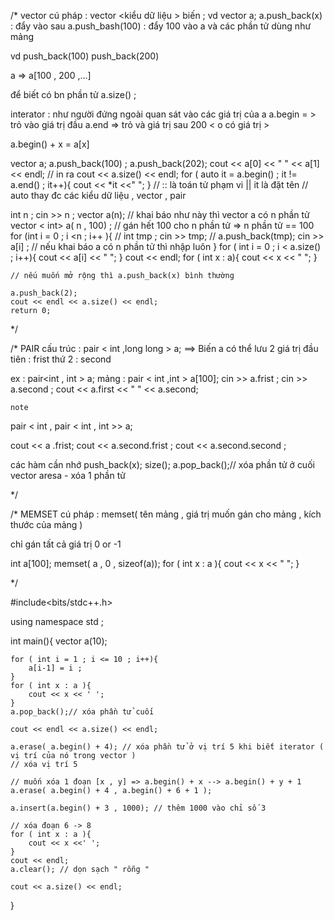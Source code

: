 /*     vector
cú pháp : vector <kiểu dữ liệu > biến ;
vd vector<int> a;
a.push_back(x) : đẩy vào sau 
a.push_bash(100) : đẩy 100 vào  a 
và các phần tử dùng như mảng 

vd push_back(100)
push_back(200)

a => a[100 , 200 ,...]

để biết có bn phần tử a.size() ;

interator : như người đứng ngoài quan sát vào các giá trị của a
a.begin = > trỏ vào giá trị đầu 
a.end => trỏ và giá trị sau 200 < o có giá trị > 

a.begin() + x = a[x] 

 vector<int> a;
    a.push_back(100) ;
    a.push_back(202);
    cout << a[0] << " " << a[1] << endl; // in ra 
    cout << a.size() << endl;
    for ( auto it = a.begin() ; it != a.end() ; it++){
        cout << *it <<" ";
    } 
    // :: là toán tử phạm vi || it là đặt tên 
    // auto thay đc các kiểu dữ liệu , vector , pair 
    
    
    
int n ; cin >> n ;
    vector<int > a(n); // khai báo như này thì vector a có n phần tử 
    vector < int> a( n , 100) ; // gán hết 100 cho n phần tử => n phần tử == 100 
    for (int i = 0 ; i <n ; i++ ){
        // int tmp ; cin >> tmp;
        // a.push_back(tmp);
        cin >> a[i] ; // nếu khai báo a có n phần tử thì nhập luôn 
    }
    for ( int i = 0 ; i < a.size() ; i++){
        cout << a[i] << " ";
    }
    cout << endl;
    for ( int x : a){
        cout << x << " ";
    }
    
    // nếu muốn mở rộng thì a.push_back(x) bình thường 
    
    a.push_back(2);
    cout << endl << a.size() << endl;
    return 0;
*/



/*    PAIR 
cấu trúc : pair < int ,long long > a;
==> Biến a có thể lưu 2 giá trị 
đầu tiên : frist 
thứ 2 : second 

ex : pair<int , int > a;
mảng : pair < int ,int > a[100];
    cin >> a.frist ;
    cin >> a.second ;
    cout << a.first << " " << a.second;

    note 
    
pair < int , pair < int , int >> a;

cout << a .frist;
cout << a.second.frist ;
cout << a.second.second ;


các hàm cần nhớ
push_back(x);
size();
a.pop_back();// xóa phần tử ở cuối vector
aresa - xóa 1 phần tử 

*/


/* MEMSET 
cú pháp : memset( tên mảng , giá trị muốn gán cho mảng , kích thước của mảng )

chỉ gán tất cả giá trị 0 or -1 

int a[100];
    memset( a , 0 , sizeof(a));
    for ( int x : a ){
        cout << x << " ";
    }
    
    
*/



#include<bits/stdc++.h>

using namespace std ;

int main(){
    vector<int> a(10);
    
    for ( int i = 1 ; i <= 10 ; i++){
        a[i-1] = i ;
    }
    for ( int x : a ){
        cout << x << ' ';
    }
    a.pop_back();// xóa phần tử cuối 
    
    cout << endl << a.size() << endl;
    
    a.erase( a.begin() + 4); // xóa phần tử ở vị trí 5 khi biết iterator ( vị trí của nó trong vector ) 
    // xóa vị trí 5 
    
    // muốn xóa 1 đoạn [x , y] => a.begin() + x --> a.begin() + y + 1 
    a.erase( a.begin() + 4 , a.begin() + 6 + 1 );
    
    a.insert(a.begin() + 3 , 1000); // thêm 1000 vào chỉ số 3 

    // xóa đoạn 6 -> 8 
    for ( int x : a ){
        cout << x <<' ';
    }
    cout << endl;
    a.clear(); // dọn sạch " rỗng "
    
    cout << a.size() << endl;
}
